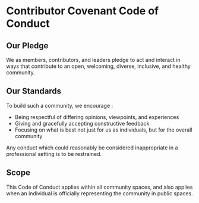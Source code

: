 
# Contributor Covenant Code of Conduct

## Our Pledge

We as members, contributors, and leaders pledge to act and interact in ways that contribute to an open, welcoming,
diverse, inclusive, and healthy community.

## Our Standards

To build such a community, we encourage :
* Being respectful of differing opinions, viewpoints, and experiences
* Giving and gracefully accepting constructive feedback
* Focusing on what is best not just for us as individuals, but for the overall
  community

Any conduct which could reasonably be considered inappropriate in a professional setting is to be restrained.


## Scope

This Code of Conduct applies within all community spaces, and also applies when
an individual is officially representing the community in public spaces.

